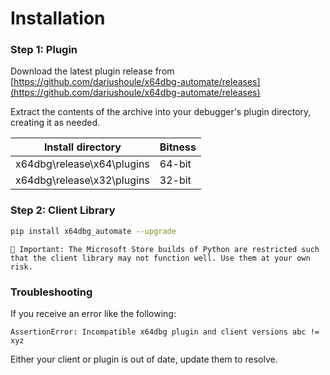 # Installation

### Step 1: Plugin

Download the latest plugin release from [https://github.com/dariushoule/x64dbg-automate/releases](https://github.com/dariushoule/x64dbg-automate/releases)

Extract the contents of the archive into your debugger's plugin directory, creating it as needed.

| Install directory | Bitness |
| ----------------- | ------- |
| x64dbg\release\x64\plugins | 64-bit |
| x64dbg\release\x32\plugins | 32-bit |

### Step 2: Client Library

```sh
pip install x64dbg_automate --upgrade
```

    🔔 Important: The Microsoft Store builds of Python are restricted such that the client library may not function well. Use them at your own risk.


### Troubleshooting

If you receive an error like the following:
```
AssertionError: Incompatible x64dbg plugin and client versions abc != xyz
```

Either your client or plugin is out of date, update them to resolve. 